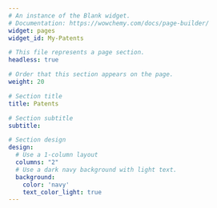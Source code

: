 ```yaml
---
# An instance of the Blank widget.
# Documentation: https://wowchemy.com/docs/page-builder/
widget: pages
widget_id: My-Patents

# This file represents a page section.
headless: true

# Order that this section appears on the page.
weight: 20

# Section title
title: Patents

# Section subtitle
subtitle:

# Section design
design:
  # Use a 1-column layout
  columns: "2"
  # Use a dark navy background with light text.
  background:
    color: 'navy'
    text_color_light: true
---
```

